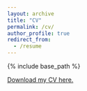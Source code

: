 ```yaml
---
layout: archive
title: "CV"
permalink: /cv/
author_profile: true
redirect_from:
  - /resume
---
```


{% include base_path %}

[Download my CV here.](https://drive.google.com/file/d/1oJz2Z8I6VJTiY6x7ZyR7EbzAlEBAeKwN/view?usp=sharing)


